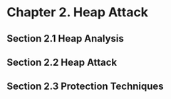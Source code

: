 # Chapter 2. Heap Attack
## Section 2.1 Heap Analysis

## Section 2.2 Heap Attack

## Section 2.3 Protection Techniques
